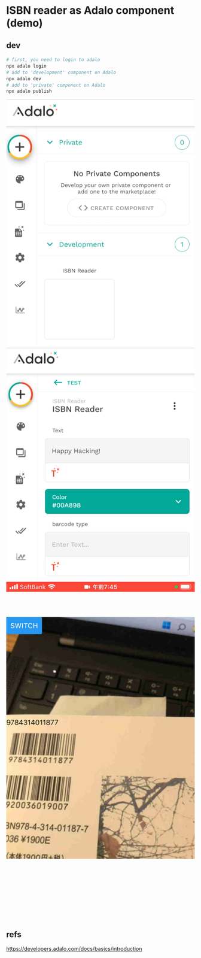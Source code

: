 ISBN reader as Adalo component (demo)
===

## dev

```bash
# first, you need to login to adalo
npx adalo login
# add to 'development' component on Adalo 
npx adalo dev
# add to 'private' component on Adalo
npx adalo publish
```

![demo/capture1.png](demo/capture1.png)  
![demo/capture2.png](demo/capture2.png)  
![demo/capture3.jpg](demo/capture3.jpg)

## refs

<https://developers.adalo.com/docs/basics/introduction>
